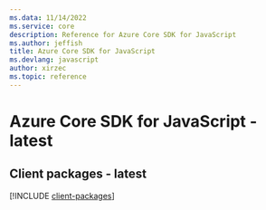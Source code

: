 ```yaml
---
ms.data: 11/14/2022
ms.service: core
description: Reference for Azure Core SDK for JavaScript
ms.author: jeffish
title: Azure Core SDK for JavaScript
ms.devlang: javascript
author: xirzec
ms.topic: reference
---
```

# Azure Core SDK for JavaScript - latest

## Client packages - latest
[!INCLUDE [client-packages](core-client-index.md)]